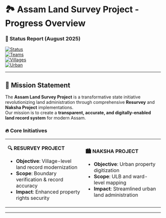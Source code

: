 # 🏞️ Assam Land Survey Project - Progress Overview

### 📅 Status Report (August 2025)  
[![Status](https://img.shields.io/badge/Project-Active-brightgreen)]()  
[![Teams](https://img.shields.io/badge/Active_Teams-551-purple)]()  
[![Villages](https://img.shields.io/badge/Resurvey_Villages-926-blue)]()  
[![Urban](https://img.shields.io/badge/ULBs_Covered-10-orange)]()  

---

## 🎯 **Mission Statement**

The **Assam Land Survey Project** is a transformative state initiative revolutionizing land administration through comprehensive **Resurvey** and **Naksha Project** implementations.  
Our mission is to create a **transparent, accurate, and digitally-enabled land record system** for modern Assam.

### 🔥 **Core Initiatives**

<table>
<tr>
<td width="50%">

**🔍 RESURVEY PROJECT**
- **Objective**: Village-level land record modernization  
- **Scope**: Boundary verification & record accuracy  
- **Impact**: Enhanced property rights security  

</td>
<td width="50%">

**🏙️ NAKSHA PROJECT**
- **Objective**: Urban property digitization  
- **Scope**: ULB and ward-level mapping  
- **Impact**: Streamlined urban land administration  

</td>
</tr>
</table>

---

